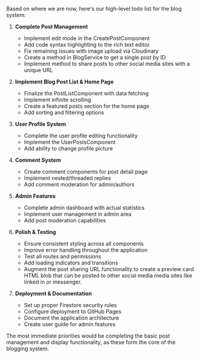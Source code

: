 Based on where we are now, here's our high-level todo list for the blog system:

1. **Complete Post Management**
   - Implement edit mode in the CreatePostComponent
   - Add code syntax highlighting to the rich text editor
   - Fix remaining issues with image upload via Cloudinary
   - Create a method in BlogService to get a single post by ID
   - Implement method to share posts to other social media sites with a unique URL

2. **Implement Blog Post List & Home Page**
   - Finalize the PostListComponent with data fetching
   - Implement infinite scrolling
   - Create a featured posts section for the home page
   - Add sorting and filtering options

3. **User Profile System**
   - Complete the user profile editing functionality
   - Implement the UserPostsComponent
   - Add ability to change profile picture

4. **Comment System**
   - Create comment components for post detail page
   - Implement nested/threaded replies
   - Add comment moderation for admin/authors

5. **Admin Features**
   - Complete admin dashboard with actual statistics
   - Implement user management in admin area
   - Add post moderation capabilities

6. **Polish & Testing**
   - Ensure consistent styling across all components
   - Improve error handling throughout the application
   - Test all routes and permissions
   - Add loading indicators and transitions
   - Augment the post sharing URL functionality to create a preview card HTML blob that can be posted to other social media media sites like linked in or messenger.

7. **Deployment & Documentation**
   - Set up proper Firestore security rules
   - Configure deployment to GitHub Pages
   - Document the application architecture
   - Create user guide for admin features

The most immediate priorities would be completing the basic post management and display functionality, as these form the core of the blogging system.